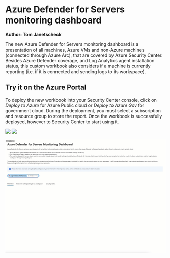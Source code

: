 # Azure Defender for Servers monitoring dashboard

**Author: Tom Janetscheck**

The new Azure Defender for Servers monitoring dashboard is a presentation of all machines, Azure VMs and non-Azure machines (connected through Azure Arc), that are covered by Azure Security Center. Besides Azure Defender coverage, and Log Analytics agent installation status, this custom workbook also considers if a machine is currently reporting (i.e. if it is connected and sending logs to its workspace).

## Try it on the Azure Portal

To deploy the new workbook into your Security Center console, click on *Deploy to Azure* for Azure Public cloud or *Deploy to Azure Gov* for government cloud.
During the deployment, you must select a subscription and resource group to store the report. Once the workbook is successfully deployed, however to Security Center to start using it.

<a href="https://aka.ms/AAe4g56" target="_blank"><img src="https://aka.ms/deploytoazurebutton"/></a>
<a href="https://aka.ms/AAe4g57" target="_blank"><img src="https://aka.ms/deploytoazuregovbutton"/></a>

![Dashboard demo](defmon.gif)
